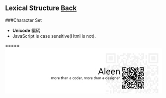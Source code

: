 ## Lexical Structure [Back](./../JavaScript.md)

###Character Set
- **Unicode** 編碼
- JavaScript is case sensitive(Html is not).

=====
<a href="http://aleen42.github.io/" target="_blank" ><img src="./../../../pic/tail.gif"></a>
